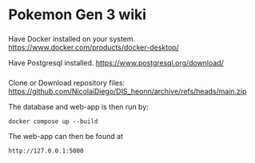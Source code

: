 # Pokemon Gen 3 wiki




###

Have Docker installed on your system. 
https://www.docker.com/products/docker-desktop/

Have Postgresql installed.
https://www.postgresql.org/download/


###
Clone or Download repository files: https://github.com/NicolaiDiego/DIS_heonn/archive/refs/heads/main.zip

The database and web-app is then run by:

	docker compose up --build

The web-app can then be found at 

	http://127.0.0.1:5000
